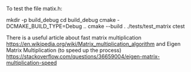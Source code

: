 To test the file matix.h:

mkdir -p build_debug
cd build_debug
cmake -DCMAKE_BUILD_TYPE=Debug .. 
cmake  --build . 
./tests/test_matrix
ctest


There is a useful article about fast matrix multiplication https://en.wikipedia.org/wiki/Matrix_multiplication_algorithm
and Eigen Matrix Multiplication (to speed up the process) https://stackoverflow.com/questions/36659004/eigen-matrix-multiplication-speed

